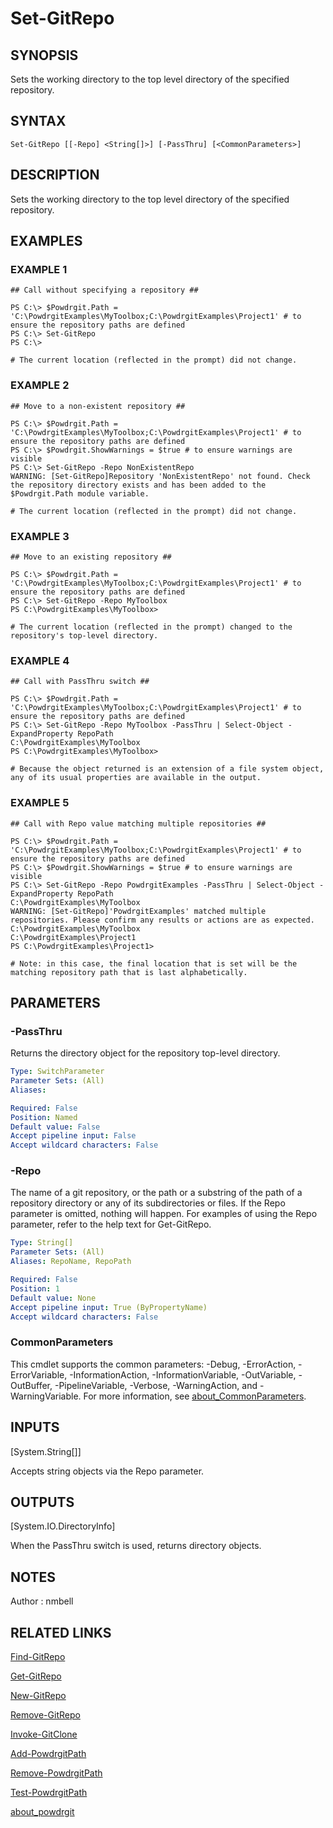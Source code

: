 # Set-GitRepo

## SYNOPSIS
Sets the working directory to the top level directory of the specified repository.

## SYNTAX

```
Set-GitRepo [[-Repo] <String[]>] [-PassThru] [<CommonParameters>]
```

## DESCRIPTION
Sets the working directory to the top level directory of the specified repository.

## EXAMPLES

### EXAMPLE 1
```
## Call without specifying a repository ##

PS C:\> $Powdrgit.Path = 'C:\PowdrgitExamples\MyToolbox;C:\PowdrgitExamples\Project1' # to ensure the repository paths are defined
PS C:\> Set-GitRepo
PS C:\>

# The current location (reflected in the prompt) did not change.
```

### EXAMPLE 2
```
## Move to a non-existent repository ##

PS C:\> $Powdrgit.Path = 'C:\PowdrgitExamples\MyToolbox;C:\PowdrgitExamples\Project1' # to ensure the repository paths are defined
PS C:\> $Powdrgit.ShowWarnings = $true # to ensure warnings are visible
PS C:\> Set-GitRepo -Repo NonExistentRepo
WARNING: [Set-GitRepo]Repository 'NonExistentRepo' not found. Check the repository directory exists and has been added to the $Powdrgit.Path module variable.

# The current location (reflected in the prompt) did not change.
```

### EXAMPLE 3
```
## Move to an existing repository ##

PS C:\> $Powdrgit.Path = 'C:\PowdrgitExamples\MyToolbox;C:\PowdrgitExamples\Project1' # to ensure the repository paths are defined
PS C:\> Set-GitRepo -Repo MyToolbox
PS C:\PowdrgitExamples\MyToolbox>

# The current location (reflected in the prompt) changed to the repository's top-level directory.
```

### EXAMPLE 4
```
## Call with PassThru switch ##

PS C:\> $Powdrgit.Path = 'C:\PowdrgitExamples\MyToolbox;C:\PowdrgitExamples\Project1' # to ensure the repository paths are defined
PS C:\> Set-GitRepo -Repo MyToolbox -PassThru | Select-Object -ExpandProperty RepoPath
C:\PowdrgitExamples\MyToolbox
PS C:\PowdrgitExamples\MyToolbox>

# Because the object returned is an extension of a file system object, any of its usual properties are available in the output.
```

### EXAMPLE 5
```
## Call with Repo value matching multiple repositories ##

PS C:\> $Powdrgit.Path = 'C:\PowdrgitExamples\MyToolbox;C:\PowdrgitExamples\Project1' # to ensure the repository paths are defined
PS C:\> $Powdrgit.ShowWarnings = $true # to ensure warnings are visible
PS C:\> Set-GitRepo -Repo PowdrgitExamples -PassThru | Select-Object -ExpandProperty RepoPath
C:\PowdrgitExamples\MyToolbox
WARNING: [Set-GitRepo]'PowdrgitExamples' matched multiple repositories. Please confirm any results or actions are as expected.
C:\PowdrgitExamples\MyToolbox
C:\PowdrgitExamples\Project1
PS C:\PowdrgitExamples\Project1>

# Note: in this case, the final location that is set will be the matching repository path that is last alphabetically.
```

## PARAMETERS

### -PassThru
Returns the directory object for the repository top-level directory.

```yaml
Type: SwitchParameter
Parameter Sets: (All)
Aliases:

Required: False
Position: Named
Default value: False
Accept pipeline input: False
Accept wildcard characters: False
```

### -Repo
The name of a git repository, or the path or a substring of the path of a repository directory or any of its subdirectories or files.
If the Repo parameter is omitted, nothing will happen.
For examples of using the Repo parameter, refer to the help text for Get-GitRepo.

```yaml
Type: String[]
Parameter Sets: (All)
Aliases: RepoName, RepoPath

Required: False
Position: 1
Default value: None
Accept pipeline input: True (ByPropertyName)
Accept wildcard characters: False
```

### CommonParameters
This cmdlet supports the common parameters: -Debug, -ErrorAction, -ErrorVariable, -InformationAction, -InformationVariable, -OutVariable, -OutBuffer, -PipelineVariable, -Verbose, -WarningAction, and -WarningVariable. For more information, see [about_CommonParameters](http://go.microsoft.com/fwlink/?LinkID=113216).

## INPUTS

[System.String[]]

Accepts string objects via the Repo parameter.

## OUTPUTS

[System.IO.DirectoryInfo]

When the PassThru switch is used, returns directory objects.

## NOTES
Author : nmbell

## RELATED LINKS

[Find-GitRepo](Find-GitRepo.md)

[Get-GitRepo](Get-GitRepo.md)

[New-GitRepo](New-GitRepo.md)

[Remove-GitRepo](Remove-GitRepo.md)

[Invoke-GitClone](Invoke-GitClone.md)

[Add-PowdrgitPath](Add-PowdrgitPath.md)

[Remove-PowdrgitPath](Remove-PowdrgitPath.md)

[Test-PowdrgitPath](Test-PowdrgitPath.md)

[about_powdrgit](about_powdrgit.md)



